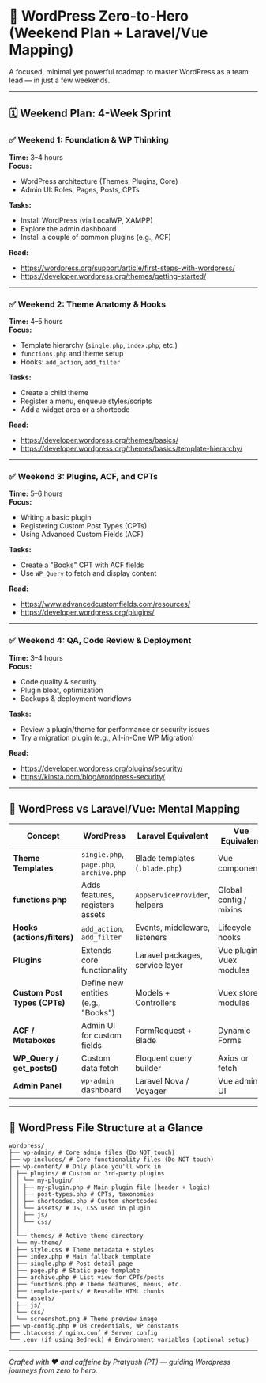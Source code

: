 # 🧠 WordPress Zero-to-Hero (Weekend Plan + Laravel/Vue Mapping)

A focused, minimal yet powerful roadmap to master WordPress as a team lead — in just a few weekends.

---

## 🗓️ Weekend Plan: 4-Week Sprint

### ✅ Weekend 1: Foundation & WP Thinking

**Time:** 3–4 hours  
**Focus:**
- WordPress architecture (Themes, Plugins, Core)
- Admin UI: Roles, Pages, Posts, CPTs

**Tasks:**
- Install WordPress (via LocalWP, XAMPP)
- Explore the admin dashboard
- Install a couple of common plugins (e.g., ACF)

**Read:**
- https://wordpress.org/support/article/first-steps-with-wordpress/
- https://developer.wordpress.org/themes/getting-started/

---

### ✅ Weekend 2: Theme Anatomy & Hooks

**Time:** 4–5 hours  
**Focus:**
- Template hierarchy (`single.php`, `index.php`, etc.)
- `functions.php` and theme setup
- Hooks: `add_action`, `add_filter`

**Tasks:**
- Create a child theme
- Register a menu, enqueue styles/scripts
- Add a widget area or a shortcode

**Read:**
- https://developer.wordpress.org/themes/basics/
- https://developer.wordpress.org/themes/basics/template-hierarchy/

---

### ✅ Weekend 3: Plugins, ACF, and CPTs

**Time:** 5–6 hours  
**Focus:**
- Writing a basic plugin
- Registering Custom Post Types (CPTs)
- Using Advanced Custom Fields (ACF)

**Tasks:**
- Create a "Books" CPT with ACF fields
- Use `WP_Query` to fetch and display content

**Read:**
- https://www.advancedcustomfields.com/resources/
- https://developer.wordpress.org/plugins/

---

### ✅ Weekend 4: QA, Code Review & Deployment

**Time:** 3–4 hours  
**Focus:**
- Code quality & security
- Plugin bloat, optimization
- Backups & deployment workflows

**Tasks:**
- Review a plugin/theme for performance or security issues
- Try a migration plugin (e.g., All-in-One WP Migration)

**Read:**
- https://developer.wordpress.org/plugins/security/
- https://kinsta.com/blog/wordpress-security/

---

## 🔄 WordPress vs Laravel/Vue: Mental Mapping

| Concept                    | WordPress                                   | Laravel Equivalent              | Vue Equivalent            |
|----------------------------|---------------------------------------------|----------------------------------|----------------------------|
| **Theme Templates**        | `single.php`, `page.php`, `archive.php`     | Blade templates (`.blade.php`)  | Vue components             |
| **functions.php**          | Adds features, registers assets             | `AppServiceProvider`, helpers   | Global config / mixins     |
| **Hooks (actions/filters)**| `add_action`, `add_filter`                  | Events, middleware, listeners   | Lifecycle hooks            |
| **Plugins**                | Extends core functionality                  | Laravel packages, service layer | Vue plugins, Vuex modules  |
| **Custom Post Types (CPTs)**| Define new entities (e.g., "Books")        | Models + Controllers            | Vuex store modules         |
| **ACF / Metaboxes**        | Admin UI for custom fields                  | FormRequest + Blade             | Dynamic Forms              |
| **WP_Query / get_posts()** | Custom data fetch                           | Eloquent query builder          | Axios or fetch             |
| **Admin Panel**            | `wp-admin` dashboard                        | Laravel Nova / Voyager          | Vue admin UI               |

---

## 🧭 WordPress File Structure at a Glance
```
wordpress/
├── wp-admin/ # Core admin files (Do NOT touch)
├── wp-includes/ # Core functionality files (Do NOT touch)
├── wp-content/ # Only place you'll work in
│ ├── plugins/ # Custom or 3rd-party plugins
│ │ └── my-plugin/
│ │ ├── my-plugin.php # Main plugin file (header + logic)
│ │ ├── post-types.php # CPTs, taxonomies
│ │ ├── shortcodes.php # Custom shortcodes
│ │ └── assets/ # JS, CSS used in plugin
│ │ ├── js/
│ │ └── css/
│ │
│ └── themes/ # Active theme directory
│ └── my-theme/
│ ├── style.css # Theme metadata + styles
│ ├── index.php # Main fallback template
│ ├── single.php # Post detail page
│ ├── page.php # Static page template
│ ├── archive.php # List view for CPTs/posts
│ ├── functions.php # Theme features, menus, etc.
│ ├── template-parts/ # Reusable HTML chunks
│ └── assets/
│ ├── js/
│ └── css/
│ └── screenshot.png # Theme preview image
├── wp-config.php # DB credentials, WP constants
├── .htaccess / nginx.conf # Server config
└── .env (if using Bedrock) # Environment variables (optional setup)
```


---

*Crafted with ❤️ and caffeine by Pratyush (PT) — guiding Wordpress journeys from zero to hero.*
